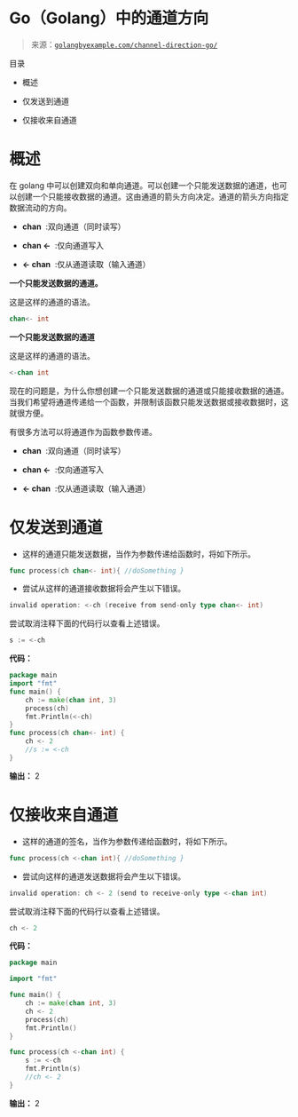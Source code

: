 <!--yml

类别：未分类

日期：2024-10-13 06:24:33

-->

# Go（Golang）中的通道方向

> 来源：[`golangbyexample.com/channel-direction-go/`](https://golangbyexample.com/channel-direction-go/)

目录

+   概述

+   仅发送到通道

+   仅接收来自通道

# **概述**

在 golang 中可以创建双向和单向通道。可以创建一个只能发送数据的通道，也可以创建一个只能接收数据的通道。这由通道的箭头方向决定。通道的箭头方向指定数据流动的方向。

+   **chan**  :双向通道（同时读写）

+   **chan <-**  :仅向通道写入

+   **<- chan**  :仅从通道读取（输入通道）

**一个只能发送数据的通道。**

这是这样的通道的语法。

```go
chan<- int
```

**一个只能发送数据的通道**

这是这样的通道的语法。

```go
<-chan int
```

现在的问题是，为什么你想创建一个只能发送数据的通道或只能接收数据的通道。当我们希望将通道传递给一个函数，并限制该函数只能发送数据或接收数据时，这就很方便。

有很多方法可以将通道作为函数参数传递。

+   **chan**  :双向通道（同时读写）

+   **chan <-**  :仅向通道写入

+   **<- chan**  :仅从通道读取（输入通道）

# **仅发送到通道**

+   这样的通道只能发送数据，当作为参数传递给函数时，将如下所示。

```go
func process(ch chan<- int){ //doSomething }
```

+   尝试从这样的通道接收数据将会产生以下错误。

```go
invalid operation: <-ch (receive from send-only type chan<- int)
```

尝试取消注释下面的代码行以查看上述错误。

```go
s := <-ch
```

**代码：**

```go
package main
import "fmt"
func main() {
    ch := make(chan int, 3)
    process(ch)
    fmt.Println(<-ch)
}
func process(ch chan<- int) {
    ch <- 2
    //s := <-ch
}
```

**输出：** 2

# **仅接收来自通道**

+   这样的通道的签名，当作为参数传递给函数时，将如下所示。

```go
func process(ch <-chan int){ //doSomething }
```

+   尝试向这样的通道发送数据将会产生以下错误。

```go
invalid operation: ch <- 2 (send to receive-only type <-chan int)
```

尝试取消注释下面的代码行以查看上述错误。

```go
ch <- 2
```

**代码：**

```go
package main

import "fmt"

func main() {
    ch := make(chan int, 3)
    ch <- 2
    process(ch)
    fmt.Println()
}

func process(ch <-chan int) {
    s := <-ch
    fmt.Println(s)
    //ch <- 2
}
```

**输出：** 2


